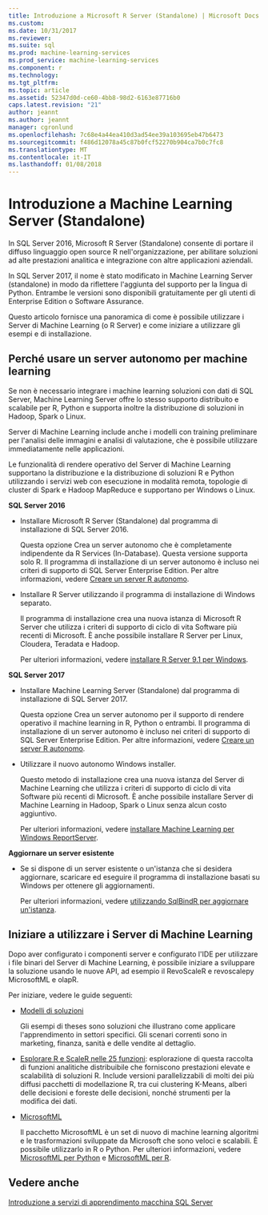 ```yaml
---
title: Introduzione a Microsoft R Server (Standalone) | Microsoft Docs
ms.custom: 
ms.date: 10/31/2017
ms.reviewer: 
ms.suite: sql
ms.prod: machine-learning-services
ms.prod_service: machine-learning-services
ms.component: r
ms.technology: 
ms.tgt_pltfrm: 
ms.topic: article
ms.assetid: 52347d0d-ce60-4bb8-98d2-6163e87716b0
caps.latest.revision: "21"
author: jeannt
ms.author: jeannt
manager: cgronlund
ms.openlocfilehash: 7c68e4a44ea410d3ad54ee39a103695eb47b6473
ms.sourcegitcommit: f486d12078a45c87b0fcf52270b904ca7b0c7fc8
ms.translationtype: MT
ms.contentlocale: it-IT
ms.lasthandoff: 01/08/2018
---
```

# <a name="getting-started-with-machine-learning-server-standalone"></a>Introduzione a Machine Learning Server (Standalone)
 
In SQL Server 2016, Microsoft R Server (Standalone) consente di portare il diffuso linguaggio open source R nell'organizzazione, per abilitare soluzioni ad alte prestazioni analitica e integrazione con altre applicazioni aziendali.  

In SQL Server 2017, il nome è stato modificato in Machine Learning Server (standalone) in modo da riflettere l'aggiunta del supporto per la lingua di Python. Entrambe le versioni sono disponibili gratuitamente per gli utenti di Enterprise Edition o Software Assurance.

Questo articolo fornisce una panoramica di come è possibile utilizzare i Server di Machine Learning (o R Server) e come iniziare a utilizzare gli esempi e di installazione.

## <a name="why-use-a-standalone-server-for-machine-learning"></a>Perché usare un server autonomo per machine learning

Se non è necessario integrare i machine learning soluzioni con dati di SQL Server, Machine Learning Server offre lo stesso supporto distribuito e scalabile per R, Python e supporta inoltre la distribuzione di soluzioni in Hadoop, Spark o Linux.

Server di Machine Learning include anche i modelli con training preliminare per l'analisi delle immagini e analisi di valutazione, che è possibile utilizzare immediatamente nelle applicazioni.

Le funzionalità di rendere operativo del Server di Machine Learning supportano la distribuzione e la distribuzione di soluzioni R e Python utilizzando i servizi web con esecuzione in modalità remota, topologie di cluster di Spark e Hadoop MapReduce e supportano per Windows o Linux.

**SQL Server 2016**

+ Installare Microsoft R Server (Standalone) dal programma di installazione di SQL Server 2016.

    Questa opzione Crea un server autonomo che è completamente indipendente da R Services (In-Database). Questa versione supporta solo R. Il programma di installazione di un server autonomo è incluso nei criteri di supporto di SQL Server Enterprise Edition. Per altre informazioni, vedere [Creare un server R autonomo](../../advanced-analytics/r/create-a-standalone-r-server.md).

+ Installare R Server utilizzando il programma di installazione di Windows separato.

    Il programma di installazione crea una nuova istanza di Microsoft R Server che utilizza i criteri di supporto di ciclo di vita Software più recenti di Microsoft. È anche possibile installare R Server per Linux, Cloudera, Teradata e Hadoop.
    
    Per ulteriori informazioni, vedere [installare R Server 9.1 per Windows](https://docs.microsoft.com/machine-learning-server/install/r-server-install-windows).

**SQL Server 2017**

+ Installare Machine Learning Server (Standalone) dal programma di installazione di SQL Server 2017. 

    Questa opzione Crea un server autonomo per il supporto di rendere operativo il machine learning in R, Python o entrambi. Il programma di installazione di un server autonomo è incluso nei criteri di supporto di SQL Server Enterprise Edition. Per altre informazioni, vedere [Creare un server R autonomo](../../advanced-analytics/r/create-a-standalone-r-server.md).  

+ Utilizzare il nuovo autonomo Windows installer.

    Questo metodo di installazione crea una nuova istanza del Server di Machine Learning che utilizza i criteri di supporto di ciclo di vita Software più recenti di Microsoft. È anche possibile installare Server di Machine Learning in Hadoop, Spark o Linux senza alcun costo aggiuntivo.
    
    Per ulteriori informazioni, vedere [installare Machine Learning per Windows ReportServer](https://docs.microsoft.com/machine-learning-server/install/machine-learning-server-windows-install).

**Aggiornare un server esistente**

+ Se si dispone di un server esistente o un'istanza che si desidera aggiornare, scaricare ed eseguire il programma di installazione basati su Windows per ottenere gli aggiornamenti. 

    Per ulteriori informazioni, vedere [utilizzando SqlBindR per aggiornare un'istanza](use-sqlbindr-exe-to-upgrade-an-instance-of-sql-server.md).

## <a name="start-using-machine-learning-server"></a>Iniziare a utilizzare i Server di Machine Learning

 Dopo aver configurato i componenti server e configurato l'IDE per utilizzare i file binari del Server di Machine Learning, è possibile iniziare a sviluppare la soluzione usando le nuove API, ad esempio il RevoScaleR e revoscalepy MicrosoftML e olapR.
    
Per iniziare, vedere le guide seguenti:

+ [Modelli di soluzioni](https://docs.microsoft.com/machine-learning-server/r/sample-solutions)

    Gli esempi di theses sono soluzioni che illustrano come applicare l'apprendimento in settori specifici. Gli scenari correnti sono in marketing, finanza, sanità e delle vendite al dettaglio.

+ [Esplorare R e ScaleR nelle 25 funzioni](https://docs.microsoft.com/machine-learning-server/r/tutorial-r-to-revoscaler): esplorazione di questa raccolta di funzioni analitiche distribuibile che forniscono prestazioni elevate e scalabilità di soluzioni R. Include versioni parallelizzabili di molti dei più diffusi pacchetti di modellazione R, tra cui clustering K-Means, alberi delle decisioni e foreste delle decisioni, nonché strumenti per la modifica dei dati.

- [MicrosoftML](https://msdn.microsoft.com/library/mt790482.aspx)

    Il pacchetto MicrosoftML è un set di nuovo di machine learning algoritmi e le trasformazioni sviluppate da Microsoft che sono veloci e scalabili. È possibile utilizzarlo in R o Python. Per ulteriori informazioni, vedere [MicrosoftML per Python](https://docs.microsoft.com/machine-learning-server/python-reference/microsoftml/microsoftml-package) e [MicrosoftML per R](https://docs.microsoft.com/machine-learning-server/r-reference/microsoftml/microsoftml-package).

## <a name="see-also"></a>Vedere anche

[Introduzione a servizi di apprendimento macchina SQL Server](../../advanced-analytics/r/getting-started-with-sql-server-r-services.md)